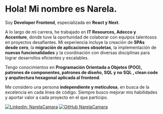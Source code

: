 
# Hola! Mi nombre es Narela.

Soy **Developer Frontend**, especializada en **React y Next**.

A lo largo de mi carrera, he trabajado en **IT Resources, Adecco y Accenture**, donde tuve la oportunidad de colaborar con equipos talentosos en proyectos desafiantes. Mi experiencia incluye la creación de **SPAs desde cero**, la **migración de aplicaciones obsoletas**, la implementación de **nuevas funcionalidades** y la coordinación con diversas disciplinas para lograr desarrollos eficientes y escalables.

Tengo conocimientos en **Programación Orientada a Objetos (POO), patrones de componentes, patrones de diseño, SQL y no SQL , clean code y arquitectura hexagonal aplicada al frontend**.

Me considero una persona **independiente y meticulosa**, en busca de la excelencia en cada línea de código. Siempre busco mejorar mis habilidades y aportar valor a cada proyecto en el que participo.


[![Linkedin: NarelaCamara](https://img.shields.io/badge/-NarelaCamara-blue?style=flatsquare&logo=Linkedin&logoColor=white&link=https://www.linkedin.com/in/narelacamara/)](https://www.linkedin.com/in/narelacamara/)
[![GitHub NarelaCamara](https://img.shields.io/github/followers/NarelaCamara?label=follow&style=social)](https://github.com/NarelaCamara)
